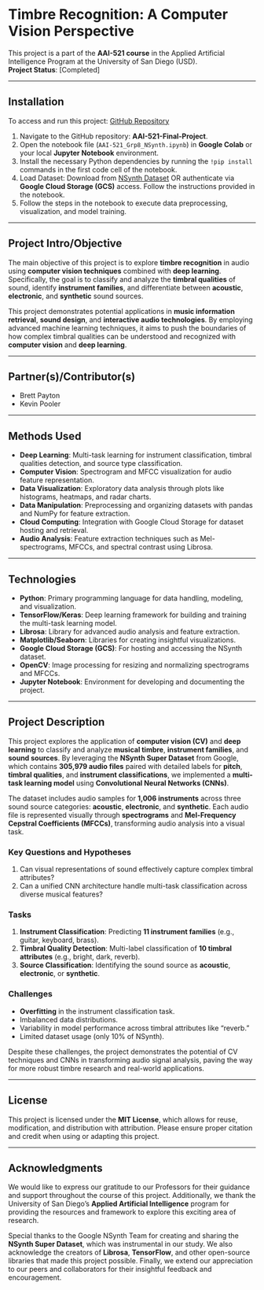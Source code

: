 # Timbre Recognition: A Computer Vision Perspective

This project is a part of the **AAI-521 course** in the Applied Artificial Intelligence Program at the University of San Diego (USD).  
**Project Status**: [Completed]

---

## Installation

To access and run this project: [GitHub Repository](https://github.com/bpayton0101/AAI-521-Final-Project)

1. Navigate to the GitHub repository: **AAI-521-Final-Project**.
2. Open the notebook file (`AAI-521_Grp8_NSynth.ipynb`) in **Google Colab** or your local **Jupyter Notebook** environment. 
3. Install the necessary Python dependencies by running the `!pip install` commands in the first code cell of the notebook.
4. Load Dataset: Download from [NSynth Dataset](https://magenta.tensorflow.org/datasets/nsynth) OR authenticate via **Google Cloud Storage (GCS)** access. Follow the instructions provided in the notebook. 
5. Follow the steps in the notebook to execute data preprocessing, visualization, and model training.

---

## Project Intro/Objective

The main objective of this project is to explore **timbre recognition** in audio using **computer vision techniques** combined with **deep learning**. Specifically, the goal is to classify and analyze the **timbral qualities** of sound, identify **instrument families**, and differentiate between **acoustic**, **electronic**, and **synthetic** sound sources.

This project demonstrates potential applications in **music information retrieval**, **sound design**, and **interactive audio technologies**. By employing advanced machine learning techniques, it aims to push the boundaries of how complex timbral qualities can be understood and recognized with **computer vision** and **deep learning**.

---

## Partner(s)/Contributor(s)  

- Brett Payton  
- Kevin Pooler  

---

## Methods Used

- **Deep Learning**: Multi-task learning for instrument classification, timbral qualities detection, and source type classification.  
- **Computer Vision**: Spectrogram and MFCC visualization for audio feature representation.  
- **Data Visualization**: Exploratory data analysis through plots like histograms, heatmaps, and radar charts.  
- **Data Manipulation**: Preprocessing and organizing datasets with pandas and NumPy for feature extraction.  
- **Cloud Computing**: Integration with Google Cloud Storage for dataset hosting and retrieval.  
- **Audio Analysis**: Feature extraction techniques such as Mel-spectrograms, MFCCs, and spectral contrast using Librosa.  

---

## Technologies

- **Python**: Primary programming language for data handling, modeling, and visualization.  
- **TensorFlow/Keras**: Deep learning framework for building and training the multi-task learning model.  
- **Librosa**: Library for advanced audio analysis and feature extraction.  
- **Matplotlib/Seaborn**: Libraries for creating insightful visualizations.  
- **Google Cloud Storage (GCS)**: For hosting and accessing the NSynth dataset.  
- **OpenCV**: Image processing for resizing and normalizing spectrograms and MFCCs.  
- **Jupyter Notebook**: Environment for developing and documenting the project.  

---

## Project Description

This project explores the application of **computer vision (CV)** and **deep learning** to classify and analyze **musical timbre**, **instrument families**, and **sound sources**. By leveraging the **NSynth Super Dataset** from Google, which contains **305,979 audio files** paired with detailed labels for **pitch**, **timbral qualities**, and **instrument classifications**, we implemented a **multi-task learning model** using **Convolutional Neural Networks (CNNs)**.

The dataset includes audio samples for **1,006 instruments** across three sound source categories: **acoustic**, **electronic**, and **synthetic**. Each audio file is represented visually through **spectrograms** and **Mel-Frequency Cepstral Coefficients (MFCCs)**, transforming audio analysis into a visual task.

### Key Questions and Hypotheses
1. Can visual representations of sound effectively capture complex timbral attributes?  
2. Can a unified CNN architecture handle multi-task classification across diverse musical features?  

### Tasks
1. **Instrument Classification**: Predicting **11 instrument families** (e.g., guitar, keyboard, brass).  
2. **Timbral Quality Detection**: Multi-label classification of **10 timbral attributes** (e.g., bright, dark, reverb).  
3. **Source Classification**: Identifying the sound source as **acoustic**, **electronic**, or **synthetic**.  

### Challenges
- **Overfitting** in the instrument classification task.  
- Imbalanced data distributions.  
- Variability in model performance across timbral attributes like “reverb.”  
- Limited dataset usage (only 10% of NSynth).  

Despite these challenges, the project demonstrates the potential of CV techniques and CNNs in transforming audio signal analysis, paving the way for more robust timbre research and real-world applications.

---

## License

This project is licensed under the **MIT License**, which allows for reuse, modification, and distribution with attribution. Please ensure proper citation and credit when using or adapting this project.

---

## Acknowledgments

We would like to express our gratitude to our Professors for their guidance and support throughout the course of this project. Additionally, we thank the University of San Diego’s **Applied Artificial Intelligence** program for providing the resources and framework to explore this exciting area of research.  

Special thanks to the Google NSynth Team for creating and sharing the **NSynth Super Dataset**, which was instrumental in our study. We also acknowledge the creators of **Librosa**, **TensorFlow**, and other open-source libraries that made this project possible. Finally, we extend our appreciation to our peers and collaborators for their insightful feedback and encouragement.  